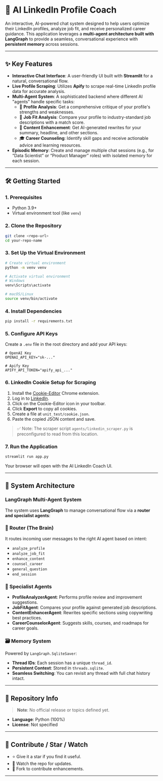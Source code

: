 
# 🚀 AI LinkedIn Profile Coach

An interactive, AI-powered chat system designed to help users optimize their LinkedIn profiles, analyze job fit, and receive personalized career guidance. This application leverages a **multi-agent architecture built with LangGraph** to provide a seamless, conversational experience with **persistent memory** across sessions.

---

## ✨ Key Features

- **Interactive Chat Interface**: A user-friendly UI built with **Streamlit** for a natural, conversational flow.
- **Live Profile Scraping**: Utilizes **Apify** to scrape real-time LinkedIn profile data for accurate analysis.
- **Multi-Agent System**: A sophisticated backend where different AI "agents" handle specific tasks:
  - 🧠 **Profile Analysis**: Get a comprehensive critique of your profile's strengths and weaknesses.
  - 🎯 **Job Fit Analysis**: Compare your profile to industry-standard job descriptions with a match score.
  - 📝 **Content Enhancement**: Get AI-generated rewrites for your summary, headline, and other sections.
  - 🎓 **Career Counseling**: Identify skill gaps and receive actionable advice and learning resources.
- **Episodic Memory**: Create and manage multiple chat sessions (e.g., for “Data Scientist” or “Product Manager” roles) with isolated memory for each session.

---

## 🛠️ Getting Started

### 1. Prerequisites

- Python 3.9+
- Virtual environment tool (like `venv`)

### 2. Clone the Repository

```bash
git clone <repo-url>
cd your-repo-name
````

### 3. Set Up the Virtual Environment

```bash
# Create virtual environment
python -m venv venv

# Activate virtual environment
# Windows
venv\Scripts\activate

# macOS/Linux
source venv/bin/activate
```

### 4. Install Dependencies

```bash
pip install -r requirements.txt
```

### 5. Configure API Keys

Create a `.env` file in the root directory and add your API keys:

```env
# OpenAI Key
OPENAI_API_KEY="sk-..."

# Apify Key
APIFY_API_TOKEN="apify_api_..."
```

### 6. LinkedIn Cookie Setup for Scraping

1. Install the [Cookie-Editor](https://chrome.google.com/webstore/detail/cookie-editor) Chrome extension.
2. Log in to [LinkedIn](https://www.linkedin.com/).
3. Click on the Cookie-Editor icon in your toolbar.
4. Click **Export** to copy all cookies.
5. Create a file at `unit_test/cookie.json`.
6. Paste the copied JSON content and save.

> ✅ Note: The scraper script `agents/linkedin_scraper.py` is preconfigured to read from this location.

### 7. Run the Application

```bash
streamlit run app.py
```

Your browser will open with the AI LinkedIn Coach UI.

---

## 🧠 System Architecture

### LangGraph Multi-Agent System

The system uses **LangGraph** to manage conversational flow via a **router and specialist agents**:

### 🔀 Router (The Brain)

It routes incoming user messages to the right AI agent based on intent:

* `analyze_profile`
* `analyze_job_fit`
* `enhance_content`
* `counsel_career`
* `general_question`
* `end_session`

### 🧩 Specialist Agents

* **ProfileAnalyzerAgent**: Performs profile review and improvement suggestions.
* **JobFitAgent**: Compares your profile against generated job descriptions.
* **ContentEnhancerAgent**: Rewrites specific sections using copywriting best practices.
* **CareerCounselorAgent**: Suggests skills, courses, and roadmaps for career goals.

### 🗃️ Memory System

Powered by `LangGraph.SqliteSaver`:

* **Thread IDs**: Each session has a unique `thread_id`.
* **Persistent Context**: Stored in `threads.sqlite`.
* **Seamless Switching**: You can revisit any thread with full chat history intact.

---

## 📁 Repository Info

> **Note**: No official release or topics defined yet.

* **Language**: Python (100%)
* **License**: Not specified

---

## 📣 Contribute / Star / Watch

* ⭐ Give it a star if you find it useful.
* 👀 Watch the repo for updates.
* 🍴 Fork to contribute enhancements.

---

